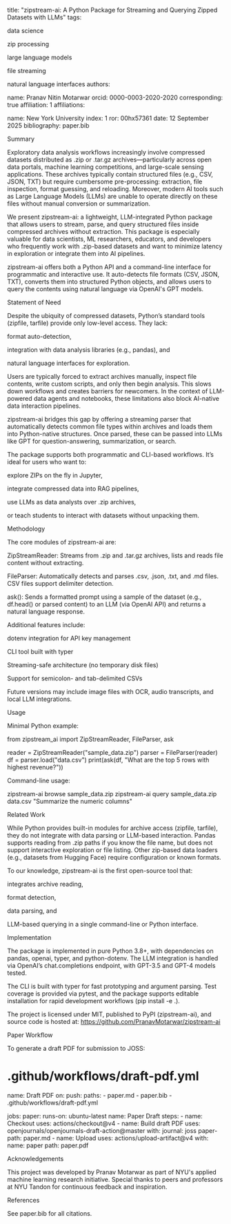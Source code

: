 title: "zipstream-ai: A Python Package for Streaming and Querying Zipped Datasets with LLMs"
tags:

data science

zip processing

large language models

file streaming

natural language interfaces
authors:

name: Pranav Nitin Motarwar
orcid: 0000-0003-2020-2020
corresponding: true
affiliation: 1
affiliations:

name: New York University
index: 1
ror: 00hx57361
date: 12 September 2025
bibliography: paper.bib

Summary

Exploratory data analysis workflows increasingly involve compressed datasets distributed as .zip or .tar.gz archives—particularly across open data portals, machine learning competitions, and large-scale sensing applications. These archives typically contain structured files (e.g., CSV, JSON, TXT) but require cumbersome pre-processing: extraction, file inspection, format guessing, and reloading. Moreover, modern AI tools such as Large Language Models (LLMs) are unable to operate directly on these files without manual conversion or summarization.

We present zipstream-ai: a lightweight, LLM-integrated Python package that allows users to stream, parse, and query structured files inside compressed archives without extraction. This package is especially valuable for data scientists, ML researchers, educators, and developers who frequently work with .zip-based datasets and want to minimize latency in exploration or integrate them into AI pipelines.

zipstream-ai offers both a Python API and a command-line interface for programmatic and interactive use. It auto-detects file formats (CSV, JSON, TXT), converts them into structured Python objects, and allows users to query the contents using natural language via OpenAI's GPT models.

Statement of Need

Despite the ubiquity of compressed datasets, Python’s standard tools (zipfile, tarfile) provide only low-level access. They lack:

format auto-detection,

integration with data analysis libraries (e.g., pandas), and

natural language interfaces for exploration.

Users are typically forced to extract archives manually, inspect file contents, write custom scripts, and only then begin analysis. This slows down workflows and creates barriers for newcomers. In the context of LLM-powered data agents and notebooks, these limitations also block AI-native data interaction pipelines.

zipstream-ai bridges this gap by offering a streaming parser that automatically detects common file types within archives and loads them into Python-native structures. Once parsed, these can be passed into LLMs like GPT for question-answering, summarization, or search.

The package supports both programmatic and CLI-based workflows. It’s ideal for users who want to:

explore ZIPs on the fly in Jupyter,

integrate compressed data into RAG pipelines,

use LLMs as data analysts over .zip archives,

or teach students to interact with datasets without unpacking them.

Methodology

The core modules of zipstream-ai are:

ZipStreamReader: Streams from .zip and .tar.gz archives, lists and reads file content without extracting.

FileParser: Automatically detects and parses .csv, .json, .txt, and .md files. CSV files support delimiter detection.

ask(): Sends a formatted prompt using a sample of the dataset (e.g., df.head() or parsed content) to an LLM (via OpenAI API) and returns a natural language response.

Additional features include:

dotenv integration for API key management

CLI tool built with typer

Streaming-safe architecture (no temporary disk files)

Support for semicolon- and tab-delimited CSVs

Future versions may include image files with OCR, audio transcripts, and local LLM integrations.

Usage

Minimal Python example:

from zipstream_ai import ZipStreamReader, FileParser, ask

reader = ZipStreamReader("sample_data.zip")
parser = FileParser(reader)
df = parser.load("data.csv")
print(ask(df, "What are the top 5 rows with highest revenue?"))

Command-line usage:

zipstream-ai browse sample_data.zip
zipstream-ai query sample_data.zip data.csv "Summarize the numeric columns"

Related Work

While Python provides built-in modules for archive access (zipfile, tarfile), they do not integrate with data parsing or LLM-based interaction. Pandas supports reading from .zip paths if you know the file name, but does not support interactive exploration or file listing. Other zip-based data loaders (e.g., datasets from Hugging Face) require configuration or known formats.

To our knowledge, zipstream-ai is the first open-source tool that:

integrates archive reading,

format detection,

data parsing, and

LLM-based querying
in a single command-line or Python interface.

Implementation

The package is implemented in pure Python 3.8+, with dependencies on pandas, openai, typer, and python-dotenv. The LLM integration is handled via OpenAI’s chat.completions endpoint, with GPT-3.5 and GPT-4 models tested.

The CLI is built with typer for fast prototyping and argument parsing. Test coverage is provided via pytest, and the package supports editable installation for rapid development workflows (pip install -e .).

The project is licensed under MIT, published to PyPI (zipstream-ai), and source code is hosted at: https://github.com/PranavMotarwar/zipstream-ai

Paper Workflow

To generate a draft PDF for submission to JOSS:

# .github/workflows/draft-pdf.yml
name: Draft PDF
on:
  push:
    paths:
      - paper.md
      - paper.bib
      - .github/workflows/draft-pdf.yml

jobs:
  paper:
    runs-on: ubuntu-latest
    name: Paper Draft
    steps:
      - name: Checkout
        uses: actions/checkout@v4
      - name: Build draft PDF
        uses: openjournals/openjournals-draft-action@master
        with:
          journal: joss
          paper-path: paper.md
      - name: Upload
        uses: actions/upload-artifact@v4
        with:
          name: paper
          path: paper.pdf

Acknowledgements

This project was developed by Pranav Motarwar as part of NYU's applied machine learning research initiative. Special thanks to peers and professors at NYU Tandon for continuous feedback and inspiration.

References

See paper.bib for all citations.

